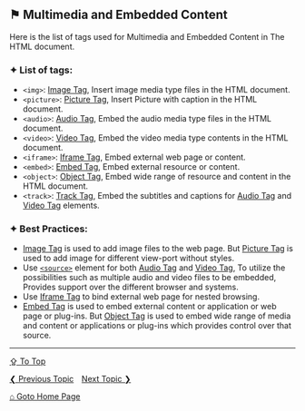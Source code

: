 ## &#9873; Multimedia and Embedded Content

Here is the list of tags used for Multimedia and Embedded Content in The HTML document.

### &#10022; List of tags:
- `<img>`: [Image Tag](../tags/img-tag.md), Insert image media type files in the HTML document.
- `<picture>`: [Picture Tag](../tags/picture-tag.md), Insert Picture with caption in the HTML document.
- `<audio>`: [Audio Tag](../tags/audio-tag.md), Embed the audio media type files in the HTML document.
- `<video>`: [Video Tag](../tags/video-tag.md), Embed the video media type contents in the HTML document.
- `<iframe>`: [Iframe Tag](../tags/iframe-tag.md), Embed external web page or content.
- `<embed>`: [Embed Tag](../tags/embed-tag.md), Embed external resource or content.
- `<object>`: [Object Tag](../tags/object-tag.md), Embed wide range of resource and content in the HTML document.
- `<track>`: [Track Tag](../tags/button-tag.md), Embed the subtitles and captions for [Audio Tag](../tags/audio-tag.md) and [Video Tag](../tags/video-tag.md) elements.

### &#10022; Best Practices:
- [Image Tag](../tags/img-tag.md) is used to add image files to the web page. But [Picture Tag](../tags/picture-tag.md) is used to add image for different view-port without styles.
- Use [`<source>`](./source-tag.md) element for both [Audio Tag](../tags/audio-tag.md) and [Video Tag](../tags/video-tag.md), To utilize the possibilities such as multiple audio and video files to be embedded, Provides support over the different browser and systems.
- Use [Iframe Tag](../tags/iframe-tag.md) to bind external web page for nested browsing.
- [Embed Tag](../tags/embed-tag.md) is used to embed external content or application or web page or plug-ins. But [Object Tag](../tags/object-tag.md) is used to embed wide range of media and content or applications or plug-ins which provides control over that source.

---
[&#8682; To Top](#-multimedia-and-embedded-content)

[&#10094; Previous Topic](./forms.md)&emsp;[Next Topic &#10095;](./scripting-and-styling.md)

[&#8962; Goto Home Page](../README.md)
